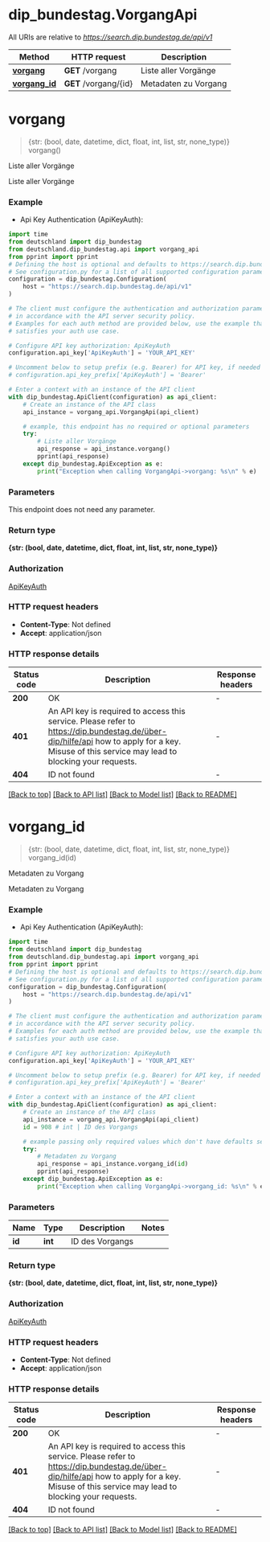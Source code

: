 # dip_bundestag.VorgangApi

All URIs are relative to *https://search.dip.bundestag.de/api/v1*

Method | HTTP request | Description
------------- | ------------- | -------------
[**vorgang**](VorgangApi.md#vorgang) | **GET** /vorgang | Liste aller Vorgänge
[**vorgang_id**](VorgangApi.md#vorgang_id) | **GET** /vorgang/{id} | Metadaten zu Vorgang


# **vorgang**
> {str: (bool, date, datetime, dict, float, int, list, str, none_type)} vorgang()

Liste aller Vorgänge

Liste aller Vorgänge

### Example

* Api Key Authentication (ApiKeyAuth):

```python
import time
from deutschland import dip_bundestag
from deutschland.dip_bundestag.api import vorgang_api
from pprint import pprint
# Defining the host is optional and defaults to https://search.dip.bundestag.de/api/v1
# See configuration.py for a list of all supported configuration parameters.
configuration = dip_bundestag.Configuration(
    host = "https://search.dip.bundestag.de/api/v1"
)

# The client must configure the authentication and authorization parameters
# in accordance with the API server security policy.
# Examples for each auth method are provided below, use the example that
# satisfies your auth use case.

# Configure API key authorization: ApiKeyAuth
configuration.api_key['ApiKeyAuth'] = 'YOUR_API_KEY'

# Uncomment below to setup prefix (e.g. Bearer) for API key, if needed
# configuration.api_key_prefix['ApiKeyAuth'] = 'Bearer'

# Enter a context with an instance of the API client
with dip_bundestag.ApiClient(configuration) as api_client:
    # Create an instance of the API class
    api_instance = vorgang_api.VorgangApi(api_client)

    # example, this endpoint has no required or optional parameters
    try:
        # Liste aller Vorgänge
        api_response = api_instance.vorgang()
        pprint(api_response)
    except dip_bundestag.ApiException as e:
        print("Exception when calling VorgangApi->vorgang: %s\n" % e)
```


### Parameters
This endpoint does not need any parameter.

### Return type

**{str: (bool, date, datetime, dict, float, int, list, str, none_type)}**

### Authorization

[ApiKeyAuth](../README.md#ApiKeyAuth)

### HTTP request headers

 - **Content-Type**: Not defined
 - **Accept**: application/json


### HTTP response details

| Status code | Description | Response headers |
|-------------|-------------|------------------|
**200** | OK |  -  |
**401** | An API key is required to access this service. Please refer to https://dip.bundestag.de/über-dip/hilfe/api how to apply for a key. Misuse of this service may lead to blocking your requests. |  -  |
**404** | ID not found |  -  |

[[Back to top]](#) [[Back to API list]](../README.md#documentation-for-api-endpoints) [[Back to Model list]](../README.md#documentation-for-models) [[Back to README]](../README.md)

# **vorgang_id**
> {str: (bool, date, datetime, dict, float, int, list, str, none_type)} vorgang_id(id)

Metadaten zu Vorgang

Metadaten zu Vorgang

### Example

* Api Key Authentication (ApiKeyAuth):

```python
import time
from deutschland import dip_bundestag
from deutschland.dip_bundestag.api import vorgang_api
from pprint import pprint
# Defining the host is optional and defaults to https://search.dip.bundestag.de/api/v1
# See configuration.py for a list of all supported configuration parameters.
configuration = dip_bundestag.Configuration(
    host = "https://search.dip.bundestag.de/api/v1"
)

# The client must configure the authentication and authorization parameters
# in accordance with the API server security policy.
# Examples for each auth method are provided below, use the example that
# satisfies your auth use case.

# Configure API key authorization: ApiKeyAuth
configuration.api_key['ApiKeyAuth'] = 'YOUR_API_KEY'

# Uncomment below to setup prefix (e.g. Bearer) for API key, if needed
# configuration.api_key_prefix['ApiKeyAuth'] = 'Bearer'

# Enter a context with an instance of the API client
with dip_bundestag.ApiClient(configuration) as api_client:
    # Create an instance of the API class
    api_instance = vorgang_api.VorgangApi(api_client)
    id = 908 # int | ID des Vorgangs

    # example passing only required values which don't have defaults set
    try:
        # Metadaten zu Vorgang
        api_response = api_instance.vorgang_id(id)
        pprint(api_response)
    except dip_bundestag.ApiException as e:
        print("Exception when calling VorgangApi->vorgang_id: %s\n" % e)
```


### Parameters

Name | Type | Description  | Notes
------------- | ------------- | ------------- | -------------
 **id** | **int**| ID des Vorgangs |

### Return type

**{str: (bool, date, datetime, dict, float, int, list, str, none_type)}**

### Authorization

[ApiKeyAuth](../README.md#ApiKeyAuth)

### HTTP request headers

 - **Content-Type**: Not defined
 - **Accept**: application/json


### HTTP response details

| Status code | Description | Response headers |
|-------------|-------------|------------------|
**200** | OK |  -  |
**401** | An API key is required to access this service. Please refer to https://dip.bundestag.de/über-dip/hilfe/api how to apply for a key. Misuse of this service may lead to blocking your requests. |  -  |
**404** | ID not found |  -  |

[[Back to top]](#) [[Back to API list]](../README.md#documentation-for-api-endpoints) [[Back to Model list]](../README.md#documentation-for-models) [[Back to README]](../README.md)

